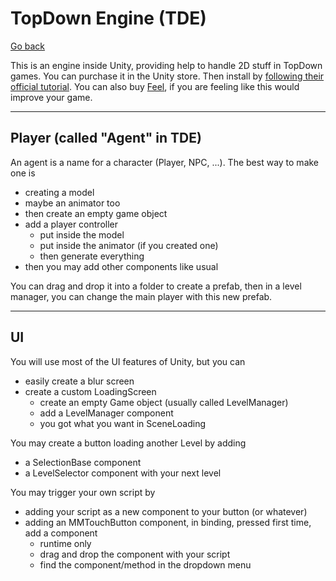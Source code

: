 # TopDown Engine (TDE)

[Go back](../index.md)

This is an engine inside Unity, providing help to handle 2D stuff in TopDown games. You can purchase it in the Unity store. Then install by [following their official tutorial](https://topdown-engine-docs.moremountains.com/install.html). You can also buy [Feel](https://feel-docs.moremountains.com/index.html), if you are feeling like this would improve your game.

<hr class="sr">

## Player (called "Agent" in TDE)

An agent is a name for a character (Player, NPC, ...). The best way to make one is

* creating a model
* maybe an animator too
* then create an empty game object
* add a player controller
  * put inside the model
  * put inside the animator (if you created one)
  * then generate everything
* then you may add other components like
  usual

You can drag and drop it into a folder to create a prefab, then in a level manager, you can change the main player with this new prefab.

<hr class="sl">

## UI

You will use most of the UI features of Unity, but you can

* easily create a blur screen
* create a custom LoadingScreen
  * create an empty Game object (usually called LevelManager)
  * add a LevelManager component
  * you got what you want in SceneLoading

You may create a button loading another Level by adding

* a SelectionBase component
* a LevelSelector component with your next level

You may trigger your own script by

* adding your script as a new component to your button (or whatever)
* adding an MMTouchButton component, in binding, pressed first time, add a component
    * runtime only
    * drag and drop the component with your script
    * find the component/method in the dropdown menu